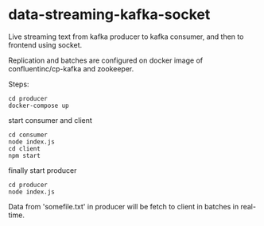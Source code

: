 # data-streaming-kafka-socket

Live streaming text from kafka producer to kafka consumer, and then to frontend using socket.

Replication and batches are configured on docker image of confluentinc/cp-kafka and zookeeper.

Steps:
```
cd producer
docker-compose up
```
start consumer and client
```
cd consumer
node index.js
cd client
npm start
```
finally start producer
```
cd producer
node index.js
```


Data from 'somefile.txt' in producer will be fetch to client in batches in real-time.